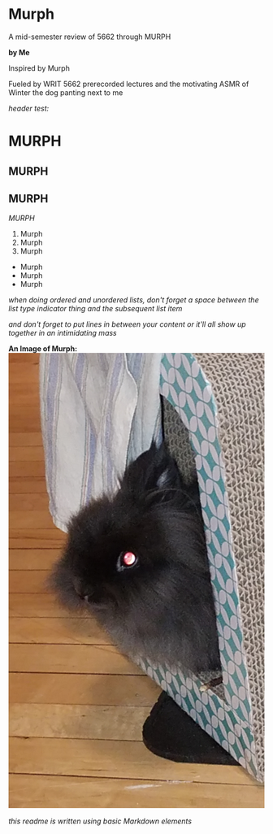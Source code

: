 # Murph
A mid-semester review of 5662 through MURPH

**by Me**

Inspired by Murph

Fueled by WRIT 5662 prerecorded lectures and the motivating ASMR of Winter the dog panting next to me


*header test:*

MURPH
=====
MURPH
-----
MURPH
-----

*MURPH*

1. Murph
2. Murph
3. Murph
* Murph
* Murph
* Murph

*when doing ordered and unordered lists, don't forget a space between the list type indicator thing and the subsequent list item*

*and don't forget to put lines in between your content or it'll all show up together in an intimidating mass*

**An Image of Murph:**
![picture of MURPH, a fluffy black rabbit in profile peeking his head out of a hollow corrugated cardboard cube. His eye is reflecting a glowing red color from the camera flash. He looks up to no good.](murph.jpg)

*this readme is written using basic Markdown elements*

